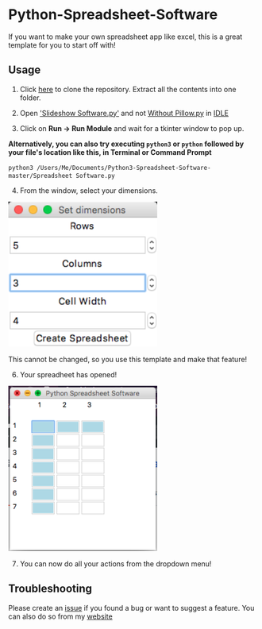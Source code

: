 # Python-Spreadsheet-Software
If you want to make your own spreadsheet app like excel, this is a great template for you to start off with!


## Usage

1. Click [here](https://github.com/VismayaAtreya/Python3-Spreadsheet-Software/archive/master.zip) to clone the repository. Extract all the contents into one folder.

2. Open ['Slideshow Software.py'](https://github.com/VismayaAtreya/Python3-Slideshow-Software/blob/master/Slideshow%20Software.py) and not [Without Pillow.py](https://github.com/VismayaAtreya/Python3-Slideshow-Software/blob/master/Without%20Pillow.py) in [IDLE](https://docs.python.org/3/library/idle.html)

3. Click on <b>Run -> Run Module</b> and wait for a tkinter window to pop up.

<b>Alternatively, you can also try executing `python3` or `python` followed by your file's location like this, in Terminal or Command Prompt</b>

```
python3 /Users/Me/Documents/Python3-Spreadsheet-Software-master/Spreadsheet Software.py
```

4. From the window, select your dimensions.

<img src="https://github.com/VismayaAtreya/Python-Spreadsheet-Software/blob/master/User%20Guide%20Images/welcome.png" alt="drawing" width="300"/>

This cannot be changed, so you use this template and make that feature!

6. Your spreadheet has opened!

<img src="https://github.com/VismayaAtreya/Python-Spreadsheet-Software/blob/master/User%20Guide%20Images/image.png" alt="drawing" width="300"/>

7. You can now do all your actions from the dropdown menu!

## Troubleshooting

Please create an [issue](https://github.com/VismayaAtreya/Python-Spreadsheet-Software/issues) if you found a bug or want to suggest a feature. You can also do so from my [website](https://github.com/VismayaAtreya/Python-Spreadsheet-Software/issues)
